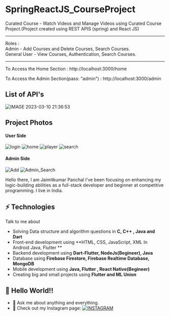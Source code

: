 # SpringReactJS_CourseProject
Curated Course - Watch Videos and Manage Videos using Curated Course Project.(Project created using REST APIS (spring) and React JS)

<hr/>
Roles : <br>
Admin - Add Courses and Delete Courses, Search Courses.<br>
General User - View Courses, Authentication, Search Courses.

<hr/>
To Access the Home Section : 
http://localhost:3000/home

To Access the Admin Section(pass: "admin") :
http://localhost:3000/admin

## List of API's
![IMAGE 2023-03-10 21:36:53](https://user-images.githubusercontent.com/68295105/224365254-23267e68-5e08-436b-aaff-0612f36ec996.jpg)


## Project Photos

#### User Side 
![login](https://user-images.githubusercontent.com/68295105/224372879-9f135ba0-b5ea-49bc-ae54-f1d40d22eb77.png)
![home](https://user-images.githubusercontent.com/68295105/224372886-1e040174-5fda-4083-9546-b4844fac3761.png)
![player](https://user-images.githubusercontent.com/68295105/224372889-d5d4fbd5-be55-4d41-8d1a-1bb23d48900b.png)
![search](https://user-images.githubusercontent.com/68295105/224372896-4114e379-f3ae-4fda-be9f-53637a83ed4f.png)

#### Admin Side
![Add](https://user-images.githubusercontent.com/68295105/224372992-a7df0e29-3ece-4208-a7ec-7e6ac6644945.png)
![Admin_Search](https://user-images.githubusercontent.com/68295105/224373012-a0412ac5-6aee-43b9-8bc1-130fefc0e1c7.png)


Hello there, I am Jaimitkumar Panchal
I've been focusing on enhancing my logic-building abilities as a full-stack developer and beginner at competitive programming. I live in India.

## ⚡ Technologies
Talk to me about

- Solving Data structure and algorithm questions in **C, C++ , Java and Dart**
- Front-end development using **HTML, CSS, JavaScript, XML In Android Java, Flutter **
- Backend development using **Dart-Flutter, NodeJs(Begineer), Java**
- Database using **Firebase Firestore, Firebase Realtime Database, MongoDB**
- Mobile development using **Java, Flutter , React Native(Begineer)**
- Creating big and small projects using **Flutter and ML Union**


## 🤔 Hello World!! 
- 💬 Ask me about anything and everything.
- 🎯 Check out my Instagram page: [![INSTAGRAM](https://img.shields.io/badge/FOLLOW%20ME-INSTAGRAM-blueviolet?style=flat-square&logo=Instagram&logoColor=white)](https://www.instagram.com/jaimit_panchal/?hl=en)
